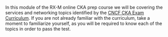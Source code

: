 <!-- CKA Self-Study Mod 3 -->

In this module of the RX-M online CKA prep course we will be covering the services and networking topics identified by the [CNCF CKA Exam Curriculum](https://github.com/cncf/curriculum/blob/master/CKA_Curriculum_v1.26.pdf). If you are not already familiar with the curriculum, take a moment to familiarize yourself, as you will be required to know each of the topics in order to pass the test.

